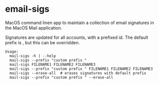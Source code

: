 # email-sigs

MacOS command linen app to maintain a collection of email signatures in the MacOS Mail application.

Signatures are updated for all accounts, with a prefixed id.
The default prefix is <Autoquote >, but this can be overridden.

    Usage:
      mail-sigs -h | --help
      mail-sigs --prefix "custom prefix "
      mail-sigs FILENAME1 FILENAME2 FILENAME3
      mail-sigs --prefix "custom prefix " FILENAME1 FILENAME2 FILENAME3
      mail-sigs --erase-all  # erases signatures with default prefix 
      mail-sigs --prefix "custom prefix " --erase-all
